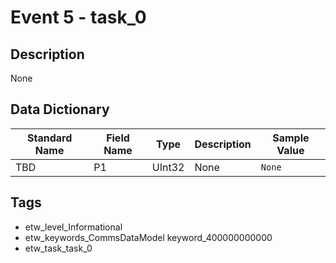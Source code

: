 # Event 5 - task_0

## Description
None

## Data Dictionary
|Standard Name|Field Name|Type|Description|Sample Value|
|---|---|---|---|---|
|TBD|P1|UInt32|None|`None`|

## Tags
* etw_level_Informational
* etw_keywords_CommsDataModel keyword_400000000000
* etw_task_task_0